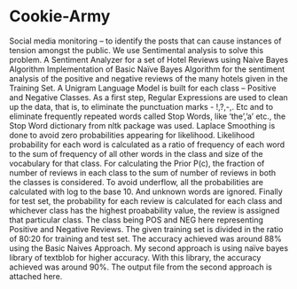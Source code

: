# Cookie-Army
Social media monitoring – to identify the posts that can cause instances of tension amongst the public.
We use Sentimental analysis to solve this problem.
A Sentiment Analyzer for a set of Hotel Reviews using Naive Bayes Algorithm
Implementation of Basic Naïve Bayes Algorithm for the sentiment analysis of the positive and negative reviews of the many hotels given in the Training Set. A Unigram Language Model is built for each class – Positive and Negative Classes.
As a first step, Regular Expressions are used to clean up the data, that is, to eliminate the punctuation marks - !,?,-,. Etc and to eliminate frequently repeated words called Stop Words, like ‘the’,’a’ etc., the Stop Word dictionary from nltk package was used. Laplace Smoothing is done to avoid zero probabilities appearing for likelihood. Likelihood probability for each word is calculated as a ratio of frequency of each word to the sum of frequency of all other words in the class and size of the vocabulary for that class. For calculating the Prior P(c), the fraction of number of reviews in each class to the sum of number of reviews in both the classes is considered. To avoid underflow, all the probabilities are calculated with log to the base 10. And unknown words are ignored. Finally for test set, the probability for each review is calculated for each class and whichever class has the highest proabability value, the review is assigned that particular class. The class being POS and NEG here representing Positive and Negative Reviews.
The given training set is divided in the ratio of 80:20 for training and test set. The accuracy achieved was around 88% using the Basic Naives Approach. My second approach is using naïve bayes library of textblob for higher accuracy. With this library, the accuracy achieved was around 90%. The output file from the second approach is attached here.
